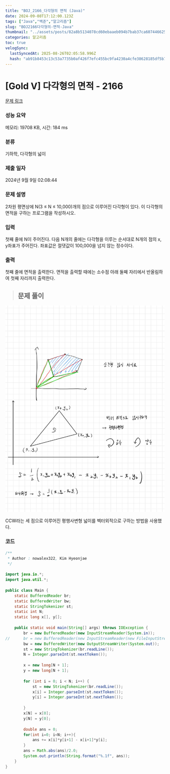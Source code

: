 ```yaml
---
title: "BOJ_2166_다각형의 면적 (Java)"
date: 2024-09-08T17:12:00.123Z
tags: ["Java","백준","알고리즘"]
slug: "BOJ2166다각형의-면적-Java"
thumbnail: "../assets/posts/82a8b5134078cd60ebaaeb094b7bab37ca607446625417b45b50310cf0eb37e8.png"
categories: 알고리즘
toc: true
velogSync:
  lastSyncedAt: 2025-08-26T02:05:58.996Z
  hash: "ab91b8453c13c53a7735b0af426f7efc455bc9fa4230a4cfe38628185df5b785"
---
```


# [Gold V] 다각형의 면적 - 2166 

[문제 링크](https://www.acmicpc.net/problem/2166) 

### 성능 요약

메모리: 19708 KB, 시간: 184 ms

### 분류

기하학, 다각형의 넓이

### 제출 일자

2024년 9월 9일 02:08:44

### 문제 설명

<p>2차원 평면상에 N(3 ≤ N ≤ 10,000)개의 점으로 이루어진 다각형이 있다. 이 다각형의 면적을 구하는 프로그램을 작성하시오.</p>

### 입력 

 <p>첫째 줄에 N이 주어진다. 다음 N개의 줄에는 다각형을 이루는 순서대로 N개의 점의 x, y좌표가 주어진다. 좌표값은 절댓값이 100,000을 넘지 않는 정수이다.</p>

### 출력 

 <p>첫째 줄에 면적을 출력한다. 면적을 출력할 때에는 소수점 아래 둘째 자리에서 반올림하여 첫째 자리까지 출력한다.</p>
 

> ## 문제 풀이

![](/assets/posts/82a8b5134078cd60ebaaeb094b7bab37ca607446625417b45b50310cf0eb37e8.png)

CCW라는 세 점으로 이루어진 평행사변형 넓이를 벡터외적으로 구하는 방법을 사용했다.

### 코드
```java
/**
 * Author : nowalex322, Kim Hyeonjae
 */

import java.io.*;
import java.util.*;

public class Main {
	static BufferedReader br;
	static BufferedWriter bw;
	static StringTokenizer st;
	static int N;
	static long x[], y[];

	public static void main(String[] args) throws IOException {
    	br = new BufferedReader(new InputStreamReader(System.in));
//		br = new BufferedReader(new InputStreamReader(new FileInputStream("input.txt")));
		bw = new BufferedWriter(new OutputStreamWriter(System.out));
		st = new StringTokenizer(br.readLine());
		N = Integer.parseInt(st.nextToken());

		x = new long[N + 1];
		y = new long[N + 1];

		for (int i = 0; i < N; i++) {
			st = new StringTokenizer(br.readLine());
			x[i] = Integer.parseInt(st.nextToken());
			y[i] = Integer.parseInt(st.nextToken());

		}
		x[N] = x[0];
		y[N] = y[0];

		double ans = 0;
		for(int i=0; i<N; i++){
			ans += x[i]*y[i+1] - x[i+1]*y[i];
		}
		ans = Math.abs(ans)/2.0;
		System.out.println(String.format("%.1f", ans));
	}
}
```